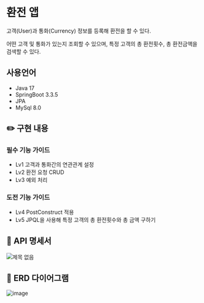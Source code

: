 # 환전 앱
고객(User)과 통화(Currency) 정보를 등록해 환전을 할 수 있다.

어떤 고객 및 통화가 있는지 조회할 수 있으며, 특정 고객의 총 환전횟수, 총 환전금액을 검색할 수 있다.

## 사용언어 
- Java 17
- SpringBoot 3.3.5
- JPA
- MySql 8.0
 
## ✏️ 구현 내용
### 필수 기능 가이드
- Lv1 고객과 통화간의 연관관계 설정
- Lv2 환전 요청 CRUD
- Lv3 예외 처리
### 도전 기능 가이드
- Lv4 PostConstruct 적용
- Lv5 JPQL을 사용해 특정 고객의 총 환전횟수와 총 금액 구하기

## 📄 API 명세서

![제목 없음](https://github.com/user-attachments/assets/c3beb429-4907-4497-a51c-c12eeebf34b1)


## 📅 ERD 다이어그램
![image](https://github.com/user-attachments/assets/79fecc1c-1d8a-4305-b42e-0f10b30ecf36)





